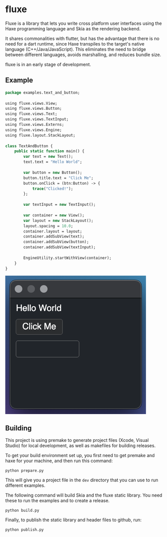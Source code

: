 # fluxe

Fluxe is a library that lets you write cross platform user interfaces using the Haxe programming language and Skia as the rendering backend.

It shares commonalities with flutter, but has the advantage that there is no need for a dart runtime, since Haxe transpiles to the target's native language (C++/Java/JavaScript).
This eliminates the need to bridge between different languages, avoids marshalling, and reduces bundle size.

fluxe is in an early stage of development.

## Example

```haxe
package examples.text_and_button;

using fluxe.views.View;
using fluxe.views.Button;
using fluxe.views.Text;
using fluxe.views.TextInput;
using fluxe.views.Externs;
using fluxe.views.Engine;
using fluxe.layout.StackLayout;

class TextAndButton {
    public static function main() {
        var text = new Text();
        text.text = "Hello World";

        var button = new Button();
        button.title.text = "Click Me";
        button.onClick = (btn:Button) -> {
            trace("Clicked!");
        };

        var textInput = new TextInput();

        var container = new View();
        var layout = new StackLayout();
        layout.spacing = 10.0;
        container.layout = layout;
        container.addSubView(text);
        container.addSubView(button);
        container.addSubView(textInput);

        EngineUtility.startWithView(container);
    }
}
```

![Example](./example.png)


## Building

This project is using premake to generate project files (Xcode, Visual Studio) for local development, as well as makefiles for building releases.

To get your build environment set up, you first need to get premake and haxe for your machine, and then run this command:

```
python prepare.py
```
This will give you a project file in the `dev` directory that you can use to run different examples.


The following command will build Skia and the fluxe static library. You need these to run the examples and to create a release.

```
python build.py
```

Finally, to publish the static library and header files to github, run:

```
python publish.py
```
